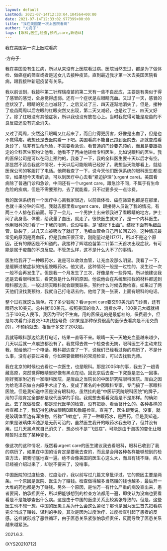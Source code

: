 ```yaml
---
layout: default
Lastmod: 2021-07-14T12:33:04.104564+00:00
date: 2021-07-14T12:33:02.977399+00:00
title: "我在美国第一次上医院看病"
author: "方舟子"
tags: [眼科,医生,检查,预约,care,新语丝]
---
```


我在美国第一次上医院看病

·方舟子·

我在美国没有生过病，所以从来没有上医院看过病。医院当然去过，都是为了做体检、做癌症的筛查或者是送女儿去接种疫苗。直到最近我才第一次去美国医院看病，跟我接种新冠疫苗有关系。

我以前谈到，我接种第二针辉瑞疫苗的第二天有一些不良反应，主要是有类似于得了感冒的感觉，全身觉得虚弱。还有一个症状是左眼睛充血。又过了一天，感冒的症状没了，眼睛的充血也减轻了，之后又过了三、四天逐渐地消失了。但是，接种了疫苗两周以后左眼的红眼突然又出现，第二天又减轻，也是过了三、四天又好了。除了红眼没有其他症状，所以我也没有放在心上。当时我觉得可能是疫苗的不良反应还没有完全消失。

又过了两周，突然这只眼睛又红起来了，而且红得更厉害，好像是出血了，但是也不觉得疼。我想还是去医院看一下吧。美国看病不能自己跑到医院去，那就变成看急诊了，除非有生命危险，不需要看急诊。看普通的门诊要先预约，而且是要跟指定的全科医生预约让他看，他看不了再由他转给专科医生，比如说眼科的医生。我的医保公司是可以在网上预约的，我查了一下，我的全科医生要十天以后才有空。那显然不适合我这种情况，十天以后可能眼睛已经好了。我想当天能够看上，就给医保公司的客服打了电话。他帮我查了一下，说今天他们医保系统的眼科医生都没空，如果想今天看的话，可以到医疗中心去看“紧迫护理”(urgent care)。美国看病除了普通门诊和急诊，中间还有一个urgent care，跟急诊不同，不属于有生命危险的疾病，但是不需要预约，去了就能看，只不过要多交一点诊费。

我的医保系统有一个医疗中心离我家很近，以前做体检、癌症筛查也都是在那里，也就十来分钟的车程。我就去那里看urgent care，跟接待人员说了我的情况。有两三个人排在我前面。等了一会儿，一个男护士出来领我进了看眼睛的地方。护士问了我身高、体重，给我量了血压，就走了。很快医生就来了，是一个内科医生。他用眼科的灯看了一下我的眼睛，说没啥事，是“结膜下出血”。结膜下面有毛细血管，破裂了，过几天血被吸收了就好了，毛细血管会自己再长回去的。这种情况最常见的原因是高血压，但是我血压很正常，刚刚量过是117/71，所以不是这个原因，还有的原因是不知道的。我接种了辉瑞疫苗第二针第二天首次出现症状，有可能是属于疫苗的不良反应。不管怎么样，这不是什么大不了的事情。

医生给我开了一种眼药水，说是可以收敛血管，让充血没那么明显。我看了一下，是缓解过敏症状的抗组胺眼药水。他又说，这种情况一般是一过性的，发生过一次一般不会再发生了。但是我一个月发生了三次，好像是有一些异常。所以他建议我还是去看眼科医生，看究竟是什么样的原因。他说他会在系统里把我的材料都送到眼科那边去，一般过两天眼科就会跟我联系，预约什么时候去做检查。如果过了两天他们没找我预约，我就自己打电话去约。他给了我一张表，上面有眼科的电话。

整个过程就这么简单。花了多少钱呢？看urgent care要交90美元的门诊费，还有眼药水10美元。总共就100美元。按照美国的收入、消费水平，100美元大概就相当于100元人民币。我因为平时不生病，用的医保选的是最低档的，保费最少，但是每次看门诊要交70块钱挂号费（如果是那种保费很高的医保去看病是不用交费的），不预约就去，相当于多交了20块钱。

我就等眼科那边给我打电话，结果一直等不来。眼睛一天一天地充血量越来越少，几天以后就一点痕迹都没有了。我觉得去做一个检查也无妨，眼科医生不主动来找我，就给他打一个电话。眼科那边查了一下，说我们已经看过你的病历了，不是什么事，没有必要过来看，你如果要做眼科的常规检查，可以去找验光师。

我在北京的时候也去看过一次医生，也是眼科。那是2005年的事，我去了一趟青藏高原，突然觉得眼睛里好像有黑点在动。回北京后去查一下究竟是怎么一回事。刚好我家附近有一家眼科医院，是唐由之当院长的中医研究院眼科医院。唐由之因为给毛泽东做白内障手术出了名，变成了著名的中医眼科专家，专门搞了一家眼科医院。但是我知道中医是没有眼科的，虽然挂的是“中医研究院眼科医院”的牌子，用的手段肯定全部都是现代医学的手段。我就想去看看究竟是不是那样。的确如此。去了就做检查，都是现代医学的检查，没有把脉、看舌苔什么的。各种各样的检查都上了，我记得包括做眼睛B超和散瞳检查。查完了，医生跟我说，没事，就是玻璃体里边有浑浊物，俗称“飞蚊症”，开了一种眼药水，是西药。但是我知道，如果是玻璃体浑浊那是无药可治的，虽然医生我开的眼药水我去取了，但并没有用。过几天黑点就自己消失了，想必也不是“飞蚊症”，可能是由于海拔的变化让眼睛暂时出现了某种变化。

像这次的这种情况，既然看urgent care的医生建议我去看眼科，眼科已收到了我的病历了，如果在中国的话肯定是要我去查的，而且是会用各种各样能够想到的检查方法，把我彻底地查一遍。绝不会像美国的医生心这么大，而且有钱不赚，病人已经被介绍过来了，却说不要来了，没啥事。

中国医院的过度检查、过度治疗，我以前写过几篇文章批评过。它的原因主要是两条。一个原因是医院、医生为了赚钱。检查做得越多当然赚的钱也越多，最后开一大堆的药也都是为了赚钱。另外一个原因，是怕万一有什么严重的病没查出来，患者要闹，怕承担责任，所以把能够想到的检查方法都用一遍，即使认为没病也要看看是不是能够查出什么病。这是由于中国的医患关系比较紧张导致的。但是，这些医生也不想一想，中国的医患关系为什么会这么紧张？那也是因为医生首先把看病完全当成了赚钱、谋利的手段，其次是因为过度治疗、过度检查引起了患者的反感。这样就形成了恶性循环，由于医患关系紧张怕承担责任，反而导致了医患关系越来越紧张。

2021.6.3.

(XYS20210712)

